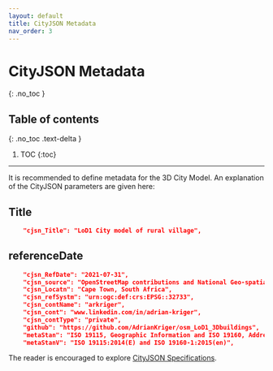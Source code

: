 ```yaml
---
layout: default
title: CityJSON Metadata
nav_order: 3
---
```


# CityJSON Metadata
{: .no_toc }

## Table of contents
{: .no_toc .text-delta }

1. TOC
{:toc}

---

It is recommended to define metadata for the 3D City Model. An explanation of the CityJSON parameters are given here:

## Title

```json
    "cjsn_Title": "LoD1 City model of rural village",
```

##  referenceDate
```json
    "cjsn_RefDate": "2021-07-31",
    "cjsn_source": "OpenStreetMap contributions and National Geo-spatial Information raster DEM",
    "cjsn_Locatn": "Cape Town, South Africa",
    "cjsn_refSystm": "urn:ogc:def:crs:EPSG::32733",
    "cjsn_contName": "arkriger", 
    "cjsn_cont": "www.linkedin.com/in/adrian-kriger", 
    "cjsn_contType": "private",
    "github": "https://github.com/AdrianKriger/osm_LoD1_3Dbuildings",
    "metaStan": "ISO 19115, Geographic Information and ISO 19160, Addressing - Metadata",
    "metaStanV": "ISO 19115:2014(E) and ISO 19160-1:2015(en)",
```

The reader is encouraged to explore [CityJSON Specifications](https://www.cityjson.org/specs/1.1.0/#metadata).
